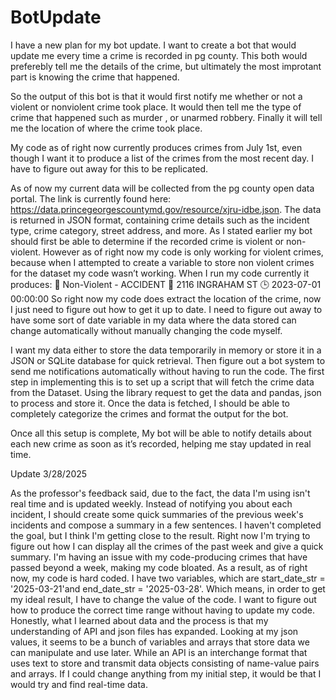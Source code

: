 # BotUpdate


I have a new plan for my bot update. I want to create a bot that would update me every time a crime is recorded in pg county. This both would preferebly tell me the details of the crime, but ultimately the most improtant part is knowing the crime that happened.

So the output of this bot is that it would first notify me whether or not a violent or nonviolent crime took place. It would then tell me the type of crime that happened such as murder , or unarmed robbery. Finally it will tell me the location of where the crime took place.

My code as of right now currently produces crimes from July 1st, even though I want it to produce a list of the crimes from the most recent day. I have to figure out away for this to be replicated.

As of now my current data will be collected from the pg county open data portal. The link is currently found here: https://data.princegeorgescountymd.gov/resource/xjru-idbe.json. The data is returned in JSON format, containing crime details such as the incident type, crime category, street address, and more.
As I stated earlier my bot should first be able to determine if the recorded crime is violent or non-violent.  However as of right now my code is only working for violent crimes, because when I attempted to create a variable to store non violent crimes for the dataset my code wasn’t working. When I run my code currently it produces: 
🚨 Non-Violent - ACCIDENT
📍 2116 INGRAHAM ST
🕒 2023-07-01 00:00:00
 So right now my code does extract the location of the crime, now I just need to figure out how to get it up to date. I need to figure out away to have some sort of date variable in my data where the data stored can change automatically without manually changing the code myself. 

I want my data either to store the data temporarily in memory or store it in a JSON or SQLite database for quick retrieval. Then figure out a bot system to send me notifications automatically without having to run the code.
The first step in implementing this is to set up a script that will fetch the crime data from the Dataset. Using the library request to get the data  and pandas, json  to process and store it. Once the data is fetched, I should be able to completely categorize the crimes and format the output for the bot.

Once all  this setup is complete, My bot will be able to notify details about each new crime as soon as it’s recorded, helping me stay updated in real time.

Update 3/28/2025

As the professor's feedback said, due to the fact, the data I'm using isn't real time and is updated weekly. Instead of notifying you about each incident, I should create some quick summaries of the previous week's incidents and compose a summary in a few sentences.  I haven't completed the goal, but I think I'm getting close to the result. Right now I'm trying to figure out how I can display all the crimes of the past week and give a quick summary. I'm having an issue with my code-producing crimes that have passed beyond a week, making my code bloated. As a result, as of right now, my code is hard coded. I have two variables, which are start_date_str = '2025-03-21'and end_date_str = '2025-03-28'. Which means, in order to get my ideal result, I have to change the value of the code. I want to figure out how to produce the correct time range without having to update my code. Honestly, what I learned about data and the process is that my understanding of API and json files has expanded. Looking at my json values, it seems to be a bunch of variables and arrays that store data we can manipulate and use later. While an API is an interchange format that uses text to store and transmit data objects consisting of name-value pairs and arrays. If I could change anything from my initial step, it would be that I would try and find real-time data.